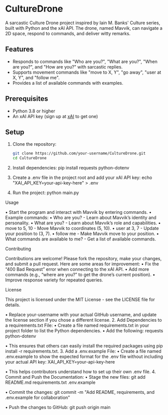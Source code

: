 # CultureDrone

A sarcastic Culture Drone project inspired by Iain M. Banks' Culture series, built with Python and the xAI API. The drone, named Mavvik, can navigate a 2D space, respond to commands, and deliver witty remarks.

## Features
- Responds to commands like "Who are you?", "What are you?", "When are you?", and "How are you?" with sarcastic replies.
- Supports movement commands like "move to X, Y", "go away", "user at X, Y", and "follow me".
- Provides a list of available commands with examples.

## Prerequisites
- Python 3.8 or higher
- An xAI API key (sign up at [xAI](https://x.ai) to get one)

## Setup
1. Clone the repository:
   ```bash
   git clone https://github.com/your-username/CultureDrone.git
   cd CultureDrone

  1.	Install dependencies:
pip install requests python-dotenv

  2.	Create a .env file in the project root and add your xAI API key:
echo "XAI_API_KEY=your-api-key-here" > .env

  3.	Run the project:
python main.py

Usage

  •	Start the program and interact with Mavvik by entering commands.
  •	Example commands:
  •	Who are you? - Learn about Mavvik’s identity and personality.
  •	What are you? - Learn about Mavvik’s role and capabilities.
  •	move to 5, 10 - Move Mavvik to coordinates (5, 10).
  •	user at 3, 7 - Update your position to (3, 7).
  •	follow me - Make Mavvik move to your position.
  •	What commands are available to me? - Get a list of available commands.

Contributing

Contributions are welcome! Please fork the repository, make your changes, and submit a pull request. Here are some areas for improvement:
  •	Fix the “400 Bad Request” error when connecting to the xAI API.
  •	Add more commands (e.g., “where are you?” to get the drone’s current position).
  •	Improve response variety for repeated queries.

License

This project is licensed under the MIT License - see the LICENSE file for details.

  •	Replace your-username with your actual GitHub username, and update the license section if you chose a different license.
  2.	Add Dependencies to a requirements.txt File:
  •	Create a file named requirements.txt in your project folder to list the Python dependencies.
  •	Add the following:
requests
python-dotenv

  •	This ensures that others can easily install the required packages using pip install -r requirements.txt.
  3.	Add a .env.example File:
  •	Create a file named .env.example to show the expected format for the .env file without including your actual API key:
XAI_API_KEY=your-api-key-here

  •	This helps contributors understand how to set up their own .env file.
  4.	Commit and Push the Documentation:
  •	Stage the new files:
git add README.md requirements.txt .env.example

  •	Commit the changes:
git commit -m "Add README, requirements, and .env.example for collaboration"

  •	Push the changes to GitHub:
git push origin main

